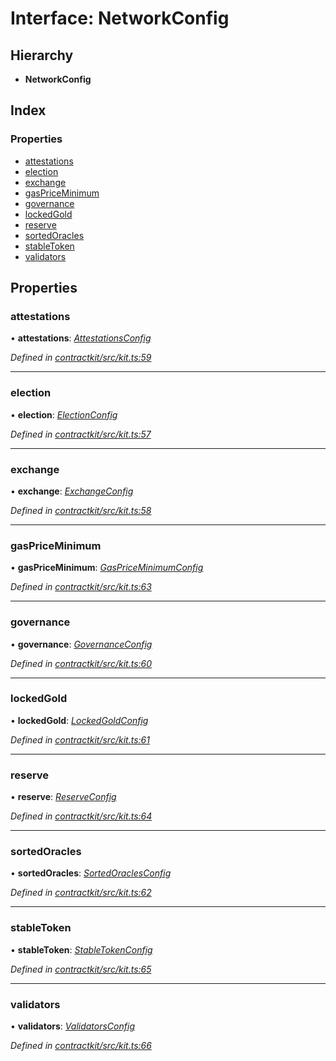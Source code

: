 # Interface: NetworkConfig

## Hierarchy

* **NetworkConfig**

## Index

### Properties

* [attestations](_contractkit_src_kit_.networkconfig.md#attestations)
* [election](_contractkit_src_kit_.networkconfig.md#election)
* [exchange](_contractkit_src_kit_.networkconfig.md#exchange)
* [gasPriceMinimum](_contractkit_src_kit_.networkconfig.md#gaspriceminimum)
* [governance](_contractkit_src_kit_.networkconfig.md#governance)
* [lockedGold](_contractkit_src_kit_.networkconfig.md#lockedgold)
* [reserve](_contractkit_src_kit_.networkconfig.md#reserve)
* [sortedOracles](_contractkit_src_kit_.networkconfig.md#sortedoracles)
* [stableToken](_contractkit_src_kit_.networkconfig.md#stabletoken)
* [validators](_contractkit_src_kit_.networkconfig.md#validators)

## Properties

###  attestations

• **attestations**: *[AttestationsConfig](_contractkit_src_wrappers_attestations_.attestationsconfig.md)*

*Defined in [contractkit/src/kit.ts:59](https://github.com/celo-org/celo-monorepo/blob/master/packages/contractkit/src/kit.ts#L59)*

___

###  election

• **election**: *[ElectionConfig](_contractkit_src_wrappers_election_.electionconfig.md)*

*Defined in [contractkit/src/kit.ts:57](https://github.com/celo-org/celo-monorepo/blob/master/packages/contractkit/src/kit.ts#L57)*

___

###  exchange

• **exchange**: *[ExchangeConfig](_contractkit_src_wrappers_exchange_.exchangeconfig.md)*

*Defined in [contractkit/src/kit.ts:58](https://github.com/celo-org/celo-monorepo/blob/master/packages/contractkit/src/kit.ts#L58)*

___

###  gasPriceMinimum

• **gasPriceMinimum**: *[GasPriceMinimumConfig](_contractkit_src_wrappers_gaspriceminimum_.gaspriceminimumconfig.md)*

*Defined in [contractkit/src/kit.ts:63](https://github.com/celo-org/celo-monorepo/blob/master/packages/contractkit/src/kit.ts#L63)*

___

###  governance

• **governance**: *[GovernanceConfig](_contractkit_src_wrappers_governance_.governanceconfig.md)*

*Defined in [contractkit/src/kit.ts:60](https://github.com/celo-org/celo-monorepo/blob/master/packages/contractkit/src/kit.ts#L60)*

___

###  lockedGold

• **lockedGold**: *[LockedGoldConfig](_contractkit_src_wrappers_lockedgold_.lockedgoldconfig.md)*

*Defined in [contractkit/src/kit.ts:61](https://github.com/celo-org/celo-monorepo/blob/master/packages/contractkit/src/kit.ts#L61)*

___

###  reserve

• **reserve**: *[ReserveConfig](_contractkit_src_wrappers_reserve_.reserveconfig.md)*

*Defined in [contractkit/src/kit.ts:64](https://github.com/celo-org/celo-monorepo/blob/master/packages/contractkit/src/kit.ts#L64)*

___

###  sortedOracles

• **sortedOracles**: *[SortedOraclesConfig](_contractkit_src_wrappers_sortedoracles_.sortedoraclesconfig.md)*

*Defined in [contractkit/src/kit.ts:62](https://github.com/celo-org/celo-monorepo/blob/master/packages/contractkit/src/kit.ts#L62)*

___

###  stableToken

• **stableToken**: *[StableTokenConfig](_contractkit_src_wrappers_stabletokenwrapper_.stabletokenconfig.md)*

*Defined in [contractkit/src/kit.ts:65](https://github.com/celo-org/celo-monorepo/blob/master/packages/contractkit/src/kit.ts#L65)*

___

###  validators

• **validators**: *[ValidatorsConfig](_contractkit_src_wrappers_validators_.validatorsconfig.md)*

*Defined in [contractkit/src/kit.ts:66](https://github.com/celo-org/celo-monorepo/blob/master/packages/contractkit/src/kit.ts#L66)*
